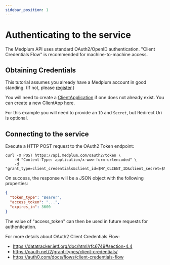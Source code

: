 ```yaml
---
sidebar_position: 1
---
```


# Authenticating to the service

The Medplum API uses standard OAuth2/OpenID authentication.  "Client Credentials Flow" is recommended for machine-to-machine access.

## Obtaining Credentials

This tutorial assumes you already have a Medplum account in good standing.  (If not, please [register](https://app.medplum.com/register).)

You will need to create a [ClientApplication](https://app.medplum.com/ClientApplication) if one does not already exist. You can create a new ClientApp [here](https://app.medplum.com/ClientApplication/new).

For this example you will need to provide an `ID` and `Secret`, but Redirect Uri is optional.

## Connecting to the service

Execute a HTTP POST request to the OAuth2 Token endpoint:

```curl
curl -X POST https://api.medplum.com/oauth2/token \
    -H "Content-Type: application/x-www-form-urlencoded" \
    -d "grant_type=client_credentials&client_id=$MY_CLIENT_ID&client_secret=$MY_CLIENT_SECRET"
```

On success, the response will be a JSON object with the following properties:

```json
{
  "token_type": "Bearer",
  "access_token": "...",
  "expires_in": 3600
}
```

The value of "access_token" can then be used in future requests for authentication.

For more details about OAuth2 Client Credentials Flow:
* https://datatracker.ietf.org/doc/html/rfc6749#section-4.4
* https://oauth.net/2/grant-types/client-credentials/
* https://auth0.com/docs/flows/client-credentials-flow

